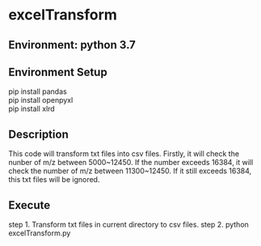 # excelTransform
## Environment: python 3.7
## Environment Setup
pip install pandas  
pip install openpyxl  
pip install xlrd
## Description
This code will transform txt files into csv files. Firstly, it will check the nunber of m/z between 5000~12450. If the number exceeds 16384, it will check the number of m/z between 11300~12450. If it still exceeds 16384, this txt files will be ignored.
## Execute
step 1. Transform txt files in current directory to csv files.
step 2. python excelTransform.py